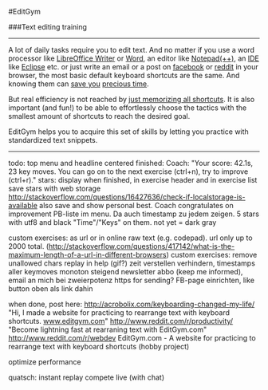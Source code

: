 #EditGym

###Text editing training

---

A lot of daily tasks require you to edit text. And no matter if you use a word processor like [LibreOffice Writer](https://www.libreoffice.org/discover/writer) or [Word](http://en.wikipedia.org/wiki/Microsoft_Word), an editor like [Notepad(++)](http://notepad-plus-plus.org), an [IDE](http://en.wikipedia.org/wiki/Integrated_development_environment) like [Eclipse](https://eclipse.org) etc. or just write an email or a post on [facebook](http://www.facebook.com) or [reddit](http://www.reddit.com) in your browser, the most basic default keyboard shortcuts are the same. And knowing them can [save you](http://acrobolix.com/keyboarding-changed-my-life/) [precious time](http://lifehacker.com/5970089/back-to-the-basics-learn-to-use-keyboard-shortcuts-like-a-ninja).

But real efficiency is not reached by [just memorizing all shortcuts](https://www.shortcutfoo.com). It is also important (and fun!) to be able to effortlessly choose the tactics with the smallest amount of shortcuts to reach the desired goal.

EditGym helps you to acquire this set of skills by letting you practice with standardized text snippets.

---

todo:
top menu and headline centered
finished: Coach: "Your score: 42.1s, 23 key moves. You can go on to the next exercise (ctrl+n), try to improve (ctrl+r)."
stars: display when finished, in exercise header and in exercise list
save stars with web storage http://stackoverflow.com/questions/16427636/check-if-localstorage-is-available
also save and show personal best. Coach congratulates on improvement
PB-liste im menu. Da auch timestamp zu jedem zeigen.
5 stars with utf8 and black "Time"/"Keys" on them. not yet = dark gray

custom exercises: as url or in online raw text (e.g. codepad). url only up to 2000 total. (http://stackoverflow.com/questions/417142/what-is-the-maximum-length-of-a-url-in-different-browsers)
custom exercises: remove unallowed chars
replay in help (gif?)
zeit verstellen verhindern, timestamps aller keymoves monoton steigend
newsletter abbo (keep me informed), email an mich bei zweierpotenz
https for sending?
FB-page einrichten, like button oben als link dahin

when done, post here:
http://acrobolix.com/keyboarding-changed-my-life/ "Hi, I made a website for practicing to rearrange text with keyboard shortcuts. www.editgym.com"
http://www.reddit.com/r/productivity/ "Become lightning fast at rearraning text with EditGym.com"
http://www.reddit.com/r/webdev EditGym.com - A website for practicing to rearrange text with keyboard shortcuts (hobby project)

optimize performance

quatsch:
instant replay
compete live (with chat)